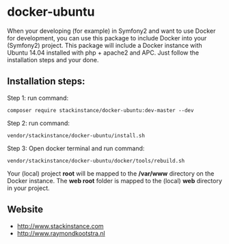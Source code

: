 # docker-ubuntu

When your developing (for example) in Symfony2 and want to use Docker for development, you can use this package to include Docker into your (Symfony2) project. This package will include a Docker instance with Ubuntu 14.04 installed with php + apache2 and APC.
Just follow the installation steps and your done. 

## Installation steps:
Step 1: run command: 
```
composer require stackinstance/docker-ubuntu:dev-master --dev
```

Step 2: run command: 
```
vendor/stackinstance/docker-ubuntu/install.sh
```

Step 3: Open docker terminal and run command: 
```
vendor/stackinstance/docker-ubuntu/docker/tools/rebuild.sh
```

Your (local) project **root** will be mapped to the **/var/www** directory on the Docker instance. The **web root** folder is mapped to the (local) **web** directory in your project.

## Website
- http://www.stackinstance.com
- http://www.raymondkootstra.nl

